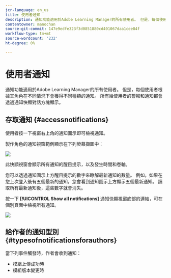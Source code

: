 ```yaml
---
jcr-language: en_us
title: 使用者通知
description: 通知功能適用於Adobe Learning Manager的所有使用者。 但是，每個使用者根據其角色在不同情況下會獲得不同種類的通知。 所有給使用者的警報和通知都會透過通知快顯對話方塊顯示。
contentowner: manochan
source-git-commit: 147e9edfe323f3d0851880cd401067daa1cee84f
workflow-type: tm+mt
source-wordcount: '232'
ht-degree: 0%

---
```




# 使用者通知

通知功能適用於Adobe Learning Manager的所有使用者。 但是，每個使用者根據其角色在不同情況下會獲得不同種類的通知。 所有給使用者的警報和通知都會透過通知快顯對話方塊顯示。

## 存取通知 {#accessnotifications}

使用者按一下視窗右上角的通知圖示即可檢視通知。

製作角色的通知視窗範例顯示在下列熒幕擷圖中：

![](assets/author-notifications.png)

此快顯視窗會顯示所有通知的醒目提示，以及發生時間和卷軸。

您可以透過通知圖示上方醒目提示的數字來瞭解最新通知的數量。 例如，如果在您上次登入後有五個最新的通知，您會看到通知圖示上方顯示五個最新通知。 讀取所有最新通知後，這些數字就會消失。

按一下 **[!UICONTROL Show all notifications]** 通知快顯視窗底部的連結，可在個別頁面中檢視所有通知。

![](assets/author-notifications-page.png)

## 給作者的通知型別 {#typesofnotificationsforauthors}

當下列事件觸發時，作者會收到通知：

* 模組上傳成功時
* 模組版本變更時

